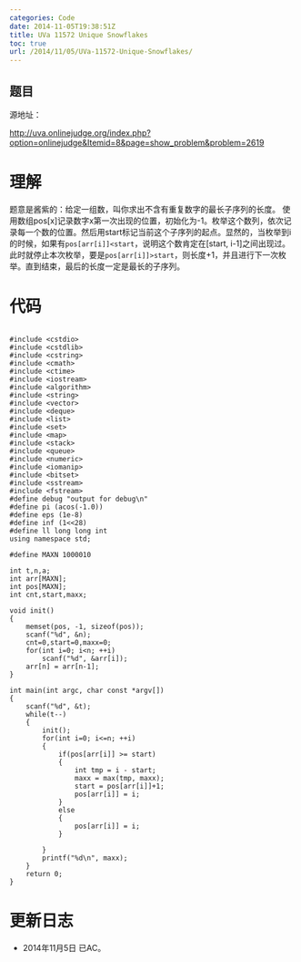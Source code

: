 ```yaml
---
categories: Code
date: 2014-11-05T19:38:51Z
title: UVa 11572 Unique Snowflakes
toc: true
url: /2014/11/05/UVa-11572-Unique-Snowflakes/
---
```


## 题目
源地址：

http://uva.onlinejudge.org/index.php?option=onlinejudge&Itemid=8&page=show_problem&problem=2619

# 理解
题意是酱紫的：给定一组数，叫你求出不含有重复数字的最长子序列的长度。
使用数组pos[x]记录数字x第一次出现的位置，初始化为-1。枚举这个数列，依次记录每一个数的位置。然后用start标记当前这个子序列的起点。显然的，当枚举到i的时候，如果有`pos[arr[i]]<start`，说明这个数肯定在[start, i-1]之间出现过。此时就停止本次枚举，要是`pos[arr[i]]>start`，则长度+1，并且进行下一次枚举。直到结束，最后的长度一定是最长的子序列。

<!--more-->

# 代码

```

#include <cstdio>
#include <cstdlib>
#include <cstring>
#include <cmath>
#include <ctime>
#include <iostream>
#include <algorithm>
#include <string>
#include <vector>
#include <deque>
#include <list>
#include <set>
#include <map>
#include <stack>
#include <queue>
#include <numeric>
#include <iomanip>
#include <bitset>
#include <sstream>
#include <fstream>
#define debug "output for debug\n"
#define pi (acos(-1.0))
#define eps (1e-8)
#define inf (1<<28)
#define ll long long int
using namespace std;

#define MAXN 1000010

int t,n,a;
int arr[MAXN];
int pos[MAXN];
int cnt,start,maxx;

void init()
{
    memset(pos, -1, sizeof(pos));
    scanf("%d", &n);
    cnt=0,start=0,maxx=0;
    for(int i=0; i<n; ++i)
        scanf("%d", &arr[i]);
    arr[n] = arr[n-1];
}

int main(int argc, char const *argv[])
{
    scanf("%d", &t);
    while(t--)
    {
        init();
        for(int i=0; i<=n; ++i)
        {
            if(pos[arr[i]] >= start)
            {
                int tmp = i - start;
                maxx = max(tmp, maxx);
                start = pos[arr[i]]+1;
                pos[arr[i]] = i;
            }
            else
            {
                pos[arr[i]] = i;
            }

        }
        printf("%d\n", maxx);
    }
    return 0;
}

```

# 更新日志
- 2014年11月5日 已AC。